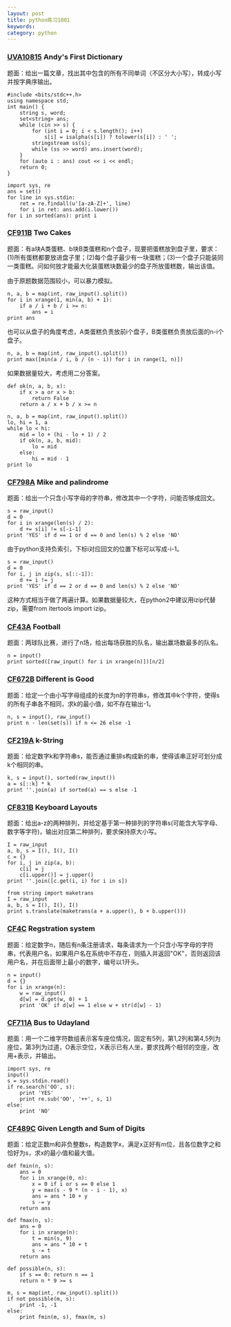 ```yaml
---
layout: post
title: python练习1801
keywords:
category: python
---
```


### [UVA10815](https://cn.vjudge.net/problem/UVA-10815) Andy\'s First Dictionary

题面：给出一篇文章，找出其中包含的所有不同单词（不区分大小写），转成小写并按字典序输出。

```
#include <bits/stdc++.h>
using namespace std;
int main() {
    string s, word;
    set<string> ans;
    while (cin >> s) {
        for (int i = 0; i < s.length(); i++)
            s[i] = isalpha(s[i]) ? tolower(s[i]) : ' ';
        stringstream ss(s);
        while (ss >> word) ans.insert(word);
    }
    for (auto i : ans) cout << i << endl;
    return 0;
}
```

```
import sys, re
ans = set()
for line in sys.stdin:
    ret = re.findall(u'[a-zA-Z]+', line)
    for i in ret: ans.add(i.lower())
for i in sorted(ans): print i
```

### [CF911B](http://codeforces.com/contest/911/problem/B) Two Cakes

题面：有a块A类蛋糕、b块B类蛋糕和n个盘子，现要把蛋糕放到盘子里，要求：(1)所有蛋糕都要放进盘子里；(2)每个盘子最少有一块蛋糕；(3)一个盘子只能装同一类蛋糕。问如何放才能最大化装蛋糕块数最少的盘子所放蛋糕数，输出该值。

由于原题数据范围较小，可以暴力模拟。

```
n, a, b = map(int, raw_input().split())
for i in xrange(1, min(a, b) + 1):
    if a / i + b / i >= n:
        ans = i
print ans
```

也可以从盘子的角度考虑，A类蛋糕负责放前i个盘子，B类蛋糕负责放后面的n-i个盘子。

```
n, a, b = map(int, raw_input().split())
print max([min(a / i, b / (n - i)) for i in range(1, n)])
```

如果数据量较大，考虑用二分答案。

```
def ok(n, a, b, x):
    if x > a or x > b:
        return False
    return a / x + b / x >= n

n, a, b = map(int, raw_input().split())
lo, hi = 1, a
while lo < hi:
    mid = lo + (hi - lo + 1) / 2
    if ok(n, a, b, mid):
        lo = mid
    else:
        hi = mid - 1
print lo
```

### [CF798A](http://codeforces.com/contest/798/problem/A) Mike and palindrome

题面：给出一个只含小写字母的字符串，修改其中一个字符，问能否够成回文。

```
s = raw_input()
d = 0
for i in xrange(len(s) / 2):
    d += s[i] != s[-i-1]
print 'YES' if d == 1 or d == 0 and len(s) % 2 else 'NO'
```

由于python支持负索引，下标i对应回文的位置下标可以写成-i-1。

```
s = raw_input()
d = 0
for i, j in zip(s, s[::-1]):
    d += i != j
print 'YES' if d == 2 or d == 0 and len(s) % 2 else 'NO'
```

这种方式相当于做了两遍计算。如果数据量较大，在python2中建议用izip代替zip，需要from itertools import izip。

### [CF43A](http://codeforces.com/contest/43/problem/A) Football

题面：两球队比赛，进行了n场，给出每场获胜的队名，输出赢场数最多的队名。

```
n = input()
print sorted([raw_input() for i in xrange(n)])[n/2]
```

### [CF672B](http://codeforces.com/contest/672/problem/B) Different is Good

题面：给定一个由小写字母组成的长度为n的字符串s，修改其中k个字符，使得s的所有子串各不相同，求k的最小值，如不存在输出-1。

```
n, s = input(), raw_input()
print n - len(set(s)) if n <= 26 else -1
```

### [CF219A](http://codeforces.com/contest/219/problem/A) k-String

题面：给定数字k和字符串s，能否通过重排s构成新的串，使得该串正好可划分成k个相同的串。

```
k, s = input(), sorted(raw_input())
a = s[::k] * k
print ''.join(a) if sorted(a) == s else -1
```

### [CF831B](http://codeforces.com/contest/831/problem/B) Keyboard Layouts

题面：给出a-z的两种排列，并给定基于第一种排列的字符串s(可能含大写字母、数字等字符)，输出对应第二种排列，要求保持原大小写。

```
I = raw_input
a, b, s = I(), I(), I()
c = {}
for i, j in zip(a, b):
    c[i] = j
    c[i.upper()] = j.upper()
print ''.join([c.get(i, i) for i in s])
```

```
from string import maketrans
I = raw_input
a, b, s = I(), I(), I()
print s.translate(maketrans(a + a.upper(), b + b.upper()))
```

### [CF4C](http://codeforces.com/contest/4/problem/C) Regstration system

题面：给定数字n，随后有n条注册请求，每条请求为一个只含小写字母的字符串，代表用户名，如果用户名在系统中不存在，则插入并返回"OK"，否则返回该用户名，并在后面带上最小的数字，编号以1开头。

```
n = input()
d = {}
for i in xrange(n):
    w = raw_input()
    d[w] = d.get(w, 0) + 1
    print 'OK' if d[w] == 1 else w + str(d[w] - 1)
```

### [CF711A](http://codeforces.com/contest/711/problem/A) Bus to Udayland

题面：用一个二维字符数组表示客车座位情况，固定有5列，第1,2列和第4,5列为座位，第3列为过道，O表示空位，X表示已有人坐，要求找两个相邻的空座，改用+表示，并输出。

```
import sys, re
input()
s = sys.stdin.read()
if re.search('OO', s):
    print 'YES'
    print re.sub('OO', '++', s, 1)
else:
    print 'NO'
```

### [CF489C](http://codeforces.com/contest/489/problem/C) Given Length and Sum of Digits

题面：给定正数m和非负整数s，构造数字x，满足x正好有m位，且各位数字之和恰好为s，求x的最小值和最大值。

```
def fmin(n, s):
    ans = 0
    for i in xrange(0, n):
        x = 0 if i or s == 0 else 1
        y = max(s - 9 * (n - i - 1), x)
        ans = ans * 10 + y
        s -= y
    return ans

def fmax(n, s):
    ans = 0
    for i in xrange(n):
        t = min(s, 9)
        ans = ans * 10 + t
        s -= t
    return ans

def possible(n, s):
    if s == 0: return n == 1
    return n * 9 >= s

m, s = map(int, raw_input().split())
if not possible(m, s):
    print -1, -1
else:
    print fmin(m, s), fmax(m, s)
```
